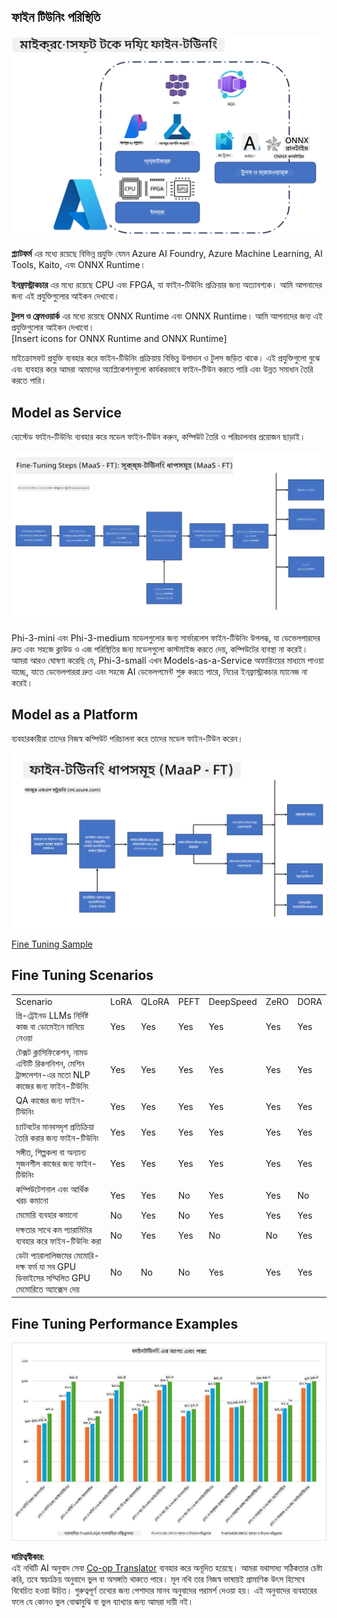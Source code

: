 <!--
CO_OP_TRANSLATOR_METADATA:
{
  "original_hash": "cb5648935f63edc17e95ce38f23adc32",
  "translation_date": "2025-05-09T21:54:06+00:00",
  "source_file": "md/03.FineTuning/FineTuning_Scenarios.md",
  "language_code": "bn"
}
-->
## ফাইন টিউনিং পরিস্থিতি

![FineTuning with MS Services](../../../../translated_images/FinetuningwithMS.25759a0154a97ad90e43a6cace37d6bea87f0ac0236ada3ad5d4a1fbacc3bdf7.bn.png)

**প্ল্যাটফর্ম** এর মধ্যে রয়েছে বিভিন্ন প্রযুক্তি যেমন Azure AI Foundry, Azure Machine Learning, AI Tools, Kaito, এবং ONNX Runtime।

**ইনফ্রাস্ট্রাকচার** এর মধ্যে রয়েছে CPU এবং FPGA, যা ফাইন-টিউনিং প্রক্রিয়ার জন্য অত্যাবশ্যক। আমি আপনাদের জন্য এই প্রযুক্তিগুলোর আইকন দেখাবো।

**টুলস ও ফ্রেমওয়ার্ক** এর মধ্যে রয়েছে ONNX Runtime এবং ONNX Runtime। আমি আপনাদের জন্য এই প্রযুক্তিগুলোর আইকন দেখাবো।  
[Insert icons for ONNX Runtime and ONNX Runtime]

মাইক্রোসফট প্রযুক্তি ব্যবহার করে ফাইন-টিউনিং প্রক্রিয়ায় বিভিন্ন উপাদান ও টুলস জড়িত থাকে। এই প্রযুক্তিগুলো বুঝে এবং ব্যবহার করে আমরা আমাদের অ্যাপ্লিকেশনগুলো কার্যকরভাবে ফাইন-টিউন করতে পারি এবং উন্নত সমাধান তৈরি করতে পারি।

## Model as Service

হোস্টেড ফাইন-টিউনিং ব্যবহার করে মডেল ফাইন-টিউন করুন, কম্পিউট তৈরি ও পরিচালনার প্রয়োজন ছাড়াই।

![MaaS Fine Tuning](../../../../translated_images/MaaSfinetune.6184d80a336ea9d7bb67a581e9e5d0b021cafdffff7ba257c2012e2123e0d77e.bn.png)

Phi-3-mini এবং Phi-3-medium মডেলগুলোর জন্য সার্ভারলেস ফাইন-টিউনিং উপলব্ধ, যা ডেভেলপারদের দ্রুত এবং সহজে ক্লাউড ও এজ পরিস্থিতির জন্য মডেলগুলো কাস্টমাইজ করতে দেয়, কম্পিউটের ব্যবস্থা না করেই। আমরা আরও ঘোষণা করেছি যে, Phi-3-small এখন Models-as-a-Service অফারিংয়ের মাধ্যমে পাওয়া যাচ্ছে, যাতে ডেভেলপাররা দ্রুত এবং সহজে AI ডেভেলপমেন্ট শুরু করতে পারে, নিচের ইনফ্রাস্ট্রাকচার ম্যানেজ না করেই।

## Model as a Platform

ব্যবহারকারীরা তাদের নিজস্ব কম্পিউট পরিচালনা করে তাদের মডেল ফাইন-টিউন করেন।

![Maap Fine Tuning](../../../../translated_images/MaaPFinetune.cf8b08ef05bf57f362da90834be87562502f4370de4a7325a9fb03b8c008e5e7.bn.png)

[Fine Tuning Sample](https://github.com/Azure/azureml-examples/blob/main/sdk/python/foundation-models/system/finetune/chat-completion/chat-completion.ipynb)

## Fine Tuning Scenarios

| | | | | | | |
|-|-|-|-|-|-|-|
|Scenario|LoRA|QLoRA|PEFT|DeepSpeed|ZeRO|DORA|
|প্রি-ট্রেইনড LLMs নির্দিষ্ট কাজ বা ডোমেইনে মানিয়ে নেওয়া|Yes|Yes|Yes|Yes|Yes|Yes|
|টেক্সট ক্লাসিফিকেশন, নামড এন্টিটি রিকগনিশন, মেশিন ট্রান্সলেশন-এর মতো NLP কাজের জন্য ফাইন-টিউনিং|Yes|Yes|Yes|Yes|Yes|Yes|
|QA কাজের জন্য ফাইন-টিউনিং|Yes|Yes|Yes|Yes|Yes|Yes|
|চ্যাটবটের মানবসদৃশ প্রতিক্রিয়া তৈরি করার জন্য ফাইন-টিউনিং|Yes|Yes|Yes|Yes|Yes|Yes|
|সঙ্গীত, শিল্পকলা বা অন্যান্য সৃজনশীল কাজের জন্য ফাইন-টিউনিং|Yes|Yes|Yes|Yes|Yes|Yes|
|কম্পিউটেশনাল এবং আর্থিক খরচ কমানো|Yes|Yes|No|Yes|Yes|No|
|মেমোরি ব্যবহার কমানো|No|Yes|No|Yes|Yes|Yes|
|দক্ষতার সাথে কম প্যারামিটার ব্যবহার করে ফাইন-টিউনিং করা|No|Yes|Yes|No|No|Yes|
|ডেটা প্যারালালিজমের মেমোরি-দক্ষ ফর্ম যা সব GPU ডিভাইসের সম্মিলিত GPU মেমোরিতে অ্যাক্সেস দেয়|No|No|No|Yes|Yes|Yes|

## Fine Tuning Performance Examples

![Finetuning Performance](../../../../translated_images/Finetuningexamples.9dbf84557eef43e011eb7cadf51f51686f9245f7953e2712a27095ab7d18a6d1.bn.png)

**দায়িত্বস্বীকার**:  
এই নথিটি AI অনুবাদ সেবা [Co-op Translator](https://github.com/Azure/co-op-translator) ব্যবহার করে অনূদিত হয়েছে। আমরা যথাসাধ্য সঠিকতার চেষ্টা করি, তবে স্বয়ংক্রিয় অনুবাদে ভুল বা অসঙ্গতি থাকতে পারে। মূল নথি তার নিজস্ব ভাষায়ই প্রামাণিক উৎস হিসেবে বিবেচিত হওয়া উচিত। গুরুত্বপূর্ণ তথ্যের জন্য পেশাদার মানব অনুবাদের পরামর্শ দেওয়া হয়। এই অনুবাদের ব্যবহারের ফলে যে কোনও ভুল বোঝাবুঝি বা ভুল ব্যাখ্যার জন্য আমরা দায়ী নই।